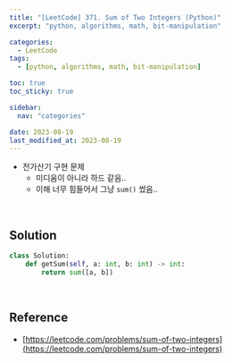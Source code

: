 ```yaml
---
title: "[LeetCode] 371. Sum of Two Integers (Python)"
excerpt: "python, algorithms, math, bit-manipulation"

categories:
  - LeetCode
tags:
  - [python, algorithms, math, bit-manipulation]

toc: true
toc_sticky: true

sidebar:
  nav: "categories"

date: 2023-08-19
last_modified_at: 2023-08-19
---
```


- 전가산기 구현 문제
    - 미디움이 아니라 하드 같음..
    - 이해 너무 힘들어서 그냥 `sum()` 썼음..

<br>

## Solution

```python
class Solution:
    def getSum(self, a: int, b: int) -> int:
        return sum([a, b])
```

<br>

## Reference

- [https://leetcode.com/problems/sum-of-two-integers](https://leetcode.com/problems/sum-of-two-integers)
